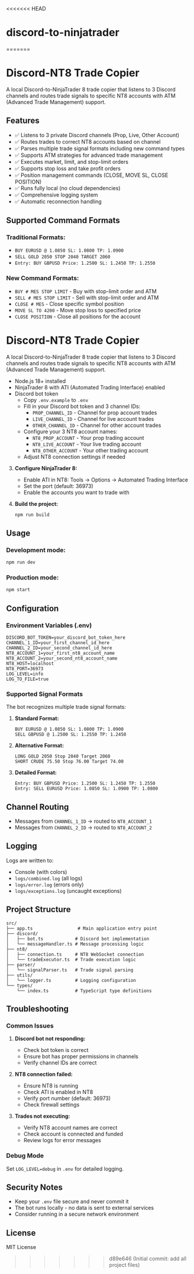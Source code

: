 <<<<<<< HEAD
# discord-to-ninjatrader
=======
# Discord-NT8 Trade Copier

A local Discord-to-NinjaTrader 8 trade copier that listens to 3 Discord channels and routes trade signals to specific NT8 accounts with ATM (Advanced Trade Management) support.

## Features

- ✅ Listens to 3 private Discord channels (Prop, Live, Other Account)
- ✅ Routes trades to correct NT8 accounts based on channel
- ✅ Parses multiple trade signal formats including new command types
- ✅ Supports ATM strategies for advanced trade management
- ✅ Executes market, limit, and stop-limit orders
- ✅ Supports stop loss and take profit orders
- ✅ Position management commands (CLOSE, MOVE SL, CLOSE POSITION)
- ✅ Runs fully local (no cloud dependencies)
- ✅ Comprehensive logging system
- ✅ Automatic reconnection handling

## Supported Command Formats

### Traditional Formats:
- `BUY EURUSD @ 1.0850 SL: 1.0800 TP: 1.0900`
- `SELL GOLD 2050 STOP 2040 TARGET 2060`
- `Entry: BUY GBPUSD Price: 1.2500 SL: 1.2450 TP: 1.2550`

### New Command Formats:
- `BUY # MES STOP LIMIT` - Buy with stop-limit order and ATM
- `SELL # MES STOP LIMIT` - Sell with stop-limit order and ATM
- `CLOSE # MES` - Close specific symbol position
- `MOVE SL TO 4200` - Move stop loss to specified price
- `CLOSE POSITION` - Close all positions for the account
# Discord-NT8 Trade Copier
A local Discord-to-NinjaTrader 8 trade copier that listens to 3 Discord channels and routes trade signals to specific NT8 accounts with ATM (Advanced Trade Management) support.
- Node.js 18+ installed
- NinjaTrader 8 with ATI (Automated Trading Interface) enabled
- Discord bot token
   - Copy `.env.example` to `.env`
   - Fill in your Discord bot token and 3 channel IDs:
     - `PROP_CHANNEL_ID` - Channel for prop account trades
     - `LIVE_CHANNEL_ID` - Channel for live account trades  
     - `OTHER_CHANNEL_ID` - Channel for other account trades
   - Configure your 3 NT8 account names:
     - `NT8_PROP_ACCOUNT` - Your prop trading account
     - `NT8_LIVE_ACCOUNT` - Your live trading account
     - `NT8_OTHER_ACCOUNT` - Your other trading account
   - Adjust NT8 connection settings if needed

3. **Configure NinjaTrader 8:**
   - Enable ATI in NT8: Tools → Options → Automated Trading Interface
   - Set the port (default: 36973)
   - Enable the accounts you want to trade with

4. **Build the project:**
   ```bash
   npm run build
   ```

## Usage

### Development mode:
```bash
npm run dev
```

### Production mode:
```bash
npm start
```

## Configuration

### Environment Variables (.env)
```
DISCORD_BOT_TOKEN=your_discord_bot_token_here
CHANNEL_1_ID=your_first_channel_id_here  
CHANNEL_2_ID=your_second_channel_id_here
NT8_ACCOUNT_1=your_first_nt8_account_name
NT8_ACCOUNT_2=your_second_nt8_account_name
NT8_HOST=localhost
NT8_PORT=36973
LOG_LEVEL=info
LOG_TO_FILE=true
```

### Supported Signal Formats

The bot recognizes multiple trade signal formats:

1. **Standard Format:**
   ```
   BUY EURUSD @ 1.0850 SL: 1.0800 TP: 1.0900
   SELL GBPUSD @ 1.2500 SL: 1.2550 TP: 1.2450
   ```

2. **Alternative Format:**
   ```
   LONG GOLD 2050 Stop 2040 Target 2060
   SHORT CRUDE 75.50 Stop 76.00 Target 74.00
   ```

3. **Detailed Format:**
   ```
   Entry: BUY GBPUSD Price: 1.2500 SL: 1.2450 TP: 1.2550
   Entry: SELL EURUSD Price: 1.0850 SL: 1.0900 TP: 1.0800
   ```

## Channel Routing

- Messages from `CHANNEL_1_ID` → routed to `NT8_ACCOUNT_1`
- Messages from `CHANNEL_2_ID` → routed to `NT8_ACCOUNT_2`

## Logging

Logs are written to:
- Console (with colors)
- `logs/combined.log` (all logs)
- `logs/error.log` (errors only)
- `logs/exceptions.log` (uncaught exceptions)

## Project Structure

```
src/
├── app.ts                 # Main application entry point
├── discord/
│   ├── bot.ts            # Discord bot implementation
│   └── messageHandler.ts # Message processing logic
├── nt8/
│   ├── connection.ts     # NT8 WebSocket connection
│   └── tradeExecutor.ts  # Trade execution logic
├── parser/
│   └── signalParser.ts   # Trade signal parsing
├── utils/
│   └── logger.ts         # Logging configuration
└── types/
    └── index.ts          # TypeScript type definitions
```

## Troubleshooting

### Common Issues

1. **Discord bot not responding:**
   - Check bot token is correct
   - Ensure bot has proper permissions in channels
   - Verify channel IDs are correct

2. **NT8 connection failed:**
   - Ensure NT8 is running
   - Check ATI is enabled in NT8
   - Verify port number (default: 36973)
   - Check firewall settings

3. **Trades not executing:**
   - Verify NT8 account names are correct
   - Check account is connected and funded
   - Review logs for error messages

### Debug Mode

Set `LOG_LEVEL=debug` in `.env` for detailed logging.

## Security Notes

- Keep your `.env` file secure and never commit it
- The bot runs locally - no data is sent to external services
- Consider running in a secure network environment

## License

MIT License
>>>>>>> d89e646 (Initial commit: add all project files)
